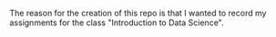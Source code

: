 The reason for the creation of this repo is that I wanted to record my assignments for the class "Introduction to Data Science".
